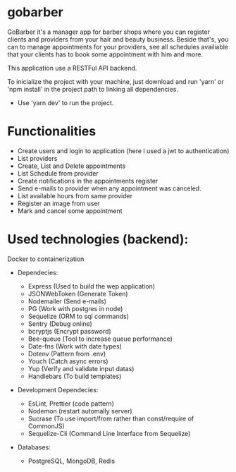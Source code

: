 # gobarber

GoBarber it's a manager app for barber shops where you can register clients and providers from your hair and beauty business. Beside that's, you can to manage appointments for your providers, see all schedules availiable that your clients has to book some appointment with him and more.

This application use a RESTFul API backend.

To inicialize the project with your machine, just download and run 'yarn' or 'npm install' in the project path to linking all dependencies.

* Use 'yarn dev' to run the project. 

# Functionalities
  - Create users and login to application (here I used a jwt to authentication)
  - List providers
  - Create, List and Delete appointments
  - List Schedule from provider
  - Create notifications in the appointments register
  - Send e-mails to provider when any appointment was canceled.
  - List available hours from same provider
  - Register an image from user
  - Mark and cancel some appointment

# Used technologies (backend):

Docker to containerization

* Dependecies:
  - Express (Used to build the wep application)
  - JSONWebToken (Generate Token)
  - Nodemailer (Send e-mails)
  - PG (Work with postgres in node)
  - Sequelize (ORM to sql commands)
  - Sentry (Debug online)
  - bcryptjs (Encrypt password)
  - Bee-queue (Tool to increase queue performance)
  - Date-fns (Work with date types)
  - Dotenv (Pattern from .env)
  - Youch (Catch async errors)
  - Yup (Verify and validate input datas)
  - Handlebars (To build templates)

* Development Dependecies: 
  - EsLint, Prettier (code pattern)
  - Nodemon (restart automally server)
  - Sucrase (To use import/from rather than const/require of CommonJS)
  - Sequelize-Cli (Command Line Interface from Sequelize)

* Databases:
  - PostgreSQL, MongoDB, Redis 
